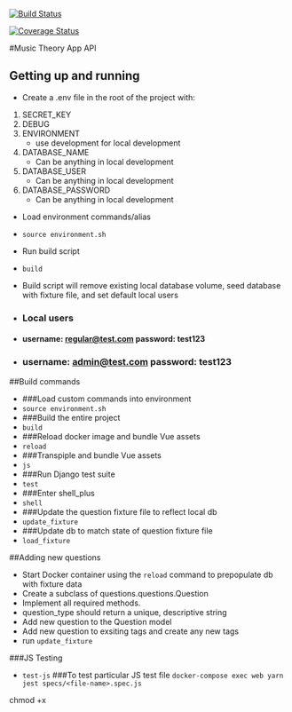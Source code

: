 [![Build Status](https://travis-ci.com/richardhanksjr/music-theory-api.svg?token=GGd7VMz2EUJpbdYmYJaf&branch=master)](https://img.shields.io/travis/richardhanksjr/music-theory-api)

[![Coverage Status](https://coveralls.io/repos/github/richardhanksjr/music-theory-api/badge.svg?branch=master)](https://coveralls.io/github/richardhanksjr/music-theory-api?branch=master)

#Music Theory App API

## Getting up and running
* Create a .env file in the root of the project with:
1. SECRET_KEY
2. DEBUG
3. ENVIRONMENT
    * use development for local development
4. DATABASE_NAME
    * Can be anything in local development
5. DATABASE_USER
    * Can be anything in local development
6. DATABASE_PASSWORD
    * Can be anything in local development
    
* Load environment commands/alias
* `source environment.sh`

* Run build script
* `build`

* Build script will remove existing local database volume, seed database with fixture file, and set default local users
* ### Local users
* #### username: regular@test.com password: test123
* ### username: admin@test.com password: test123


##Build commands

* ###Load custom commands into environment
* `source environment.sh`
* ###Build the entire project
* `build`
* ###Reload docker image and bundle Vue assets
* `reload`
* ###Transpiple and bundle Vue assets
* `js`
* ###Run Django test suite
* `test`
* ###Enter shell_plus
* `shell`
* ###Update the question fixture file to reflect local db
* `update_fixture`
* ###Update db to match state of question fixture file
* `load_fixture`

##Adding new questions
* Start Docker container using the `reload` command to prepopulate db with fixture data
* Create a subclass of questions.questions.Question
* Implement all required methods.
* question_type should return a unique, descriptive string
* Add new question to the Question model
* Add new question to exsiting tags and create any new tags
* run `update_fixture`

###JS Testing 
* `test-js`
###To test particular JS test file
`docker-compose exec web yarn jest specs/<file-name>.spec.js`
        
chmod +x <filename>
